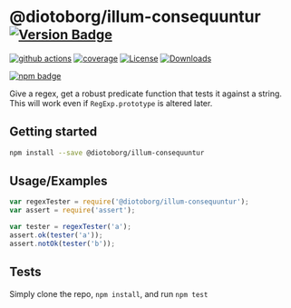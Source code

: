 # @diotoborg/illum-consequuntur <sup>[![Version Badge][npm-version-svg]][package-url]</sup>

[![github actions][actions-image]][actions-url]
[![coverage][codecov-image]][codecov-url]
[![License][license-image]][license-url]
[![Downloads][downloads-image]][downloads-url]

[![npm badge][npm-badge-png]][package-url]

Give a regex, get a robust predicate function that tests it against a string. This will work even if `RegExp.prototype` is altered later.

## Getting started

```sh
npm install --save @diotoborg/illum-consequuntur
```

## Usage/Examples

```js
var regexTester = require('@diotoborg/illum-consequuntur');
var assert = require('assert');

var tester = regexTester('a');
assert.ok(tester('a'));
assert.notOk(tester('b'));
```

## Tests
Simply clone the repo, `npm install`, and run `npm test`

[package-url]: https://npmjs.org/package/@diotoborg/illum-consequuntur
[npm-version-svg]: https://versionbadg.es/ljharb/@diotoborg/illum-consequuntur.svg
[deps-svg]: https://david-dm.org/ljharb/@diotoborg/illum-consequuntur.svg
[deps-url]: https://david-dm.org/ljharb/@diotoborg/illum-consequuntur
[dev-deps-svg]: https://david-dm.org/ljharb/@diotoborg/illum-consequuntur/dev-status.svg
[dev-deps-url]: https://david-dm.org/ljharb/@diotoborg/illum-consequuntur#info=devDependencies
[npm-badge-png]: https://nodei.co/npm/@diotoborg/illum-consequuntur.png?downloads=true&stars=true
[license-image]: https://img.shields.io/npm/l/@diotoborg/illum-consequuntur.svg
[license-url]: LICENSE
[downloads-image]: https://img.shields.io/npm/dm/@diotoborg/illum-consequuntur.svg
[downloads-url]: https://npm-stat.com/charts.html?package=@diotoborg/illum-consequuntur
[codecov-image]: https://codecov.io/gh/ljharb/@diotoborg/illum-consequuntur/branch/main/graphs/badge.svg
[codecov-url]: https://app.codecov.io/gh/ljharb/@diotoborg/illum-consequuntur/
[actions-image]: https://img.shields.io/endpoint?url=https://github-actions-badge-u3jn4tfpocch.runkit.sh/ljharb/@diotoborg/illum-consequuntur
[actions-url]: https://github.com/diotoborg/illum-consequuntur/actions

